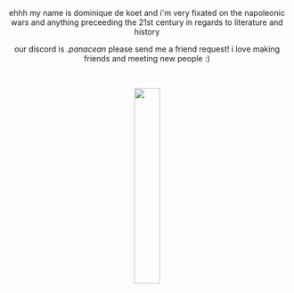 <center>
  <p>ehhh my name is dominique de koet and i'm very fixated on the napoleonic wars and anything preceeding the 21st century in regards to literature and history</p>
  <p>our discord is <i>.panacean</i> please send me a friend request! i love making friends and meeting new people :)</p>
  <br>
  <p><img src="https://i.pinimg.com/736x/ba/0f/e2/ba0fe2e1bab313e6e51630e0df8d688d.jpg" height="30%" width="30%"/></p>
</center>
